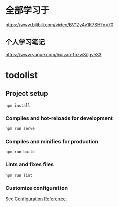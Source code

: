 # 全部学习于
https://www.bilibili.com/video/BV1Zy4y1K7SH?p=70
## 个人学习笔记
https://www.yuque.com/huiyan-fnzw3/lgve33

# todolist

## Project setup
```
npm install
```

### Compiles and hot-reloads for development
```
npm run serve
```

### Compiles and minifies for production
```
npm run build
```

### Lints and fixes files
```
npm run lint
```

### Customize configuration
See [Configuration Reference](https://cli.vuejs.org/config/).
